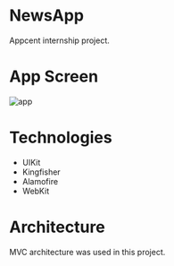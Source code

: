 # NewsApp
Appcent internship project.

# App Screen

![app](https://user-images.githubusercontent.com/74216005/166820955-8166f963-d1ba-4b2b-9f80-d37d0365ea27.gif)

# Technologies
- UIKit
- Kingfisher
- Alamofire
- WebKit

# Architecture
MVC architecture was used in this project.
